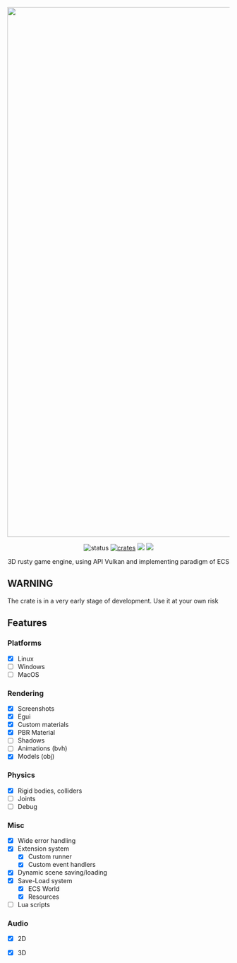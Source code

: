 <p align="center">
  <a href="https://konceptosociala.eu.org/software/flatbox">
    <img src="https://konceptosociala.eu.org/img/projects/flatbox.jpg"width="1200" alt="Flatbox banner">
  </a>
</p>    

<p align="center">
  <img src="https://img.shields.io/badge/Status-Alpha-blue?style=flat-square" alt="status">
  <a href="crates.io/crates/flatbox"><img src="https://img.shields.io/crates/v/flatbox.svg?style=flat-square" alt="crates"></a>
  <img src="https://img.shields.io/github/stars/konceptosociala/flatbox?style=flat-square&color=orange">
  <a href="https://github.com/konceptosociala/flatbox/issues"><img src="https://img.shields.io/github/issues/konceptosociala/flatbox?color=green&style=flat-square"></a>
</p>

<p align="center">
    3D rusty game engine, using API Vulkan and implementing paradigm of ECS
</p>

## WARNING
The crate is in a very early stage of development. Use it at your own risk

## Features

### Platforms
- [x] Linux
- [ ] Windows
- [ ] MacOS

### Rendering
- [x] Screenshots
- [x] Egui
- [x] Custom materials
- [x] PBR Material
- [ ] Shadows
- [ ] Animations (bvh)
- [x] Models (obj)

### Physics
- [x] Rigid bodies, colliders
- [ ] Joints
- [ ] Debug

### Misc
- [x] Wide error handling
- [x] Extension system
  - [x] Custom runner
  - [x] Custom event handlers
- [x] Dynamic scene saving/loading
- [x] Save-Load system
  - [x] ECS World
  - [x] Resources
- [ ] Lua scripts

### Audio
- [x] 2D
- [x] 3D

